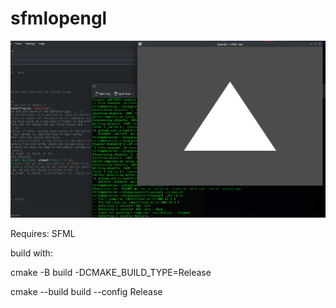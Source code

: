 # sfmlopengl


![screenshot](screen.png?raw=trie "screen")


Requires: SFML





build with:



cmake -B build -DCMAKE_BUILD_TYPE=Release


cmake --build build --config Release
